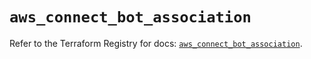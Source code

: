 # `aws_connect_bot_association`

Refer to the Terraform Registry for docs: [`aws_connect_bot_association`](https://registry.terraform.io/providers/hashicorp/aws/5.38.0/docs/resources/connect_bot_association).

